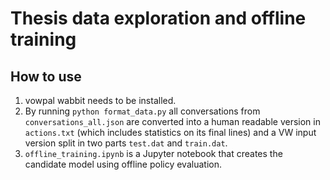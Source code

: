 # Thesis data exploration and offline training

## How to use

1. vowpal wabbit needs to be installed.
2. By running  `python format_data.py` all conversations from `conversations_all.json` are converted into a human readable version in `actions.txt` (which includes statistics on its final lines) and a VW input version split in two parts `test.dat` and `train.dat`.
3. `offline_training.ipynb` is a Jupyter notebook that creates the candidate model using offline policy evaluation.
